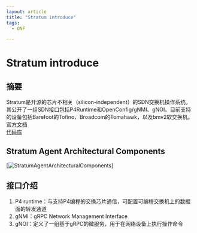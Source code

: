 ```yaml
---
layout: article
title: "Stratum introduce"
tags:
  - ONF

---
```

# Stratum introduce
## 摘要
Stratum是开源的芯片不相关（silicon-independent）的SDN交换机操作系统。其公开了一组SDN接口包括P4Runtime和OpenConfig/gNMI、gNOI。目前支持的设备包括Barefoot的Tofino、Broadcom的Tomahawk，以及bmv2软交换机。  
[官方文档](https://www.opennetworking.org/stratum/)  
[代码库](https://github.com/stratum/stratum)

## Stratum Agent Architectural Components
[![StratumAgentArchitecturalComponents](https://github.com/stratum/stratum/raw/master/stratum/docs/images/stratum_architecture.png)]

## 接口介绍
1. P4 runtime：与支持P4编程的交换芯片通信，可配置可编程交换机上的数据面的转发通道
1. gNMI：gRPC Network Management Interface
1. gNOI：定义了一组基于gRPC的微服务，用于在网络设备上执行操作命令